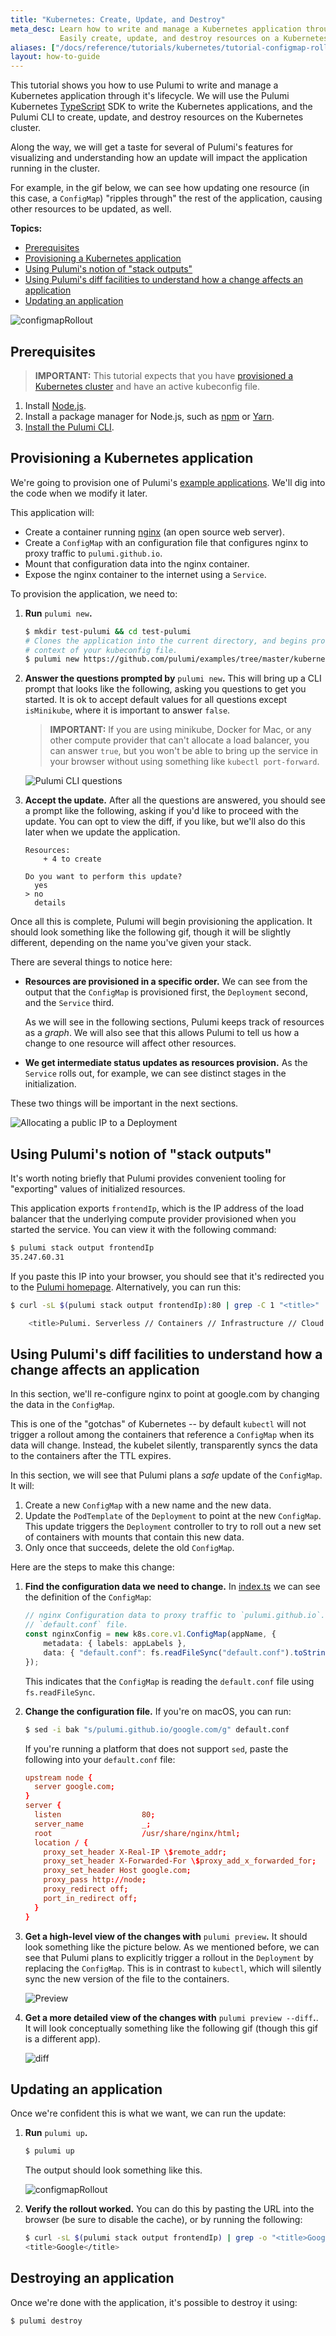 ```yaml
---
title: "Kubernetes: Create, Update, and Destroy"
meta_desc: Learn how to write and manage a Kubernetes application through it's lifecycle.
           Easily create, update, and destroy resources on a Kubernetes cluster.
aliases: ["/docs/reference/tutorials/kubernetes/tutorial-configmap-rollout/"]
layout: how-to-guide
---
```


This tutorial shows you how to use Pulumi to write and manage a Kubernetes application through it's
lifecycle. We will use the Pulumi Kubernetes [TypeScript][ts] SDK to write the Kubernetes
applications, and the Pulumi CLI to create, update, and destroy resources on the Kubernetes cluster.

Along the way, we will get a taste for several of Pulumi's features for visualizing and
understanding how an update will impact the application running in the cluster.

For example, in the gif below, we can see how updating one resource (in this case, a `ConfigMap`) "ripples through" the rest of the application, causing other resources to be updated, as well.

**Topics:**

- [Prerequisites](#prerequisites)
- [Provisioning a Kubernetes application](#provisioning-a-kubernetes-application)
- [Using Pulumi's notion of "stack outputs"](#using-pulumis-notion-of-stack-outputs)
- [Using Pulumi's diff facilities to understand how a change affects an application](#using-pulumis-diff-facilities-to-understand-how-a-change-affects-an-application)
- [Updating an application](#updating-an-application)

![configmapRollout](/images/docs/quickstart/kubernetes/cm-rollout.gif "ConfigMap-induced Rollout")

## Prerequisites

> **IMPORTANT:** This tutorial expects that you have [provisioned a Kubernetes cluster](/registry/packages/kubernetes/) and have an
> active kubeconfig file.

1. Install [Node.js][nodejs].
1. Install a package manager for Node.js, such as [npm] or [Yarn].
1. [Install the Pulumi CLI][install].

## Provisioning a Kubernetes application

We're going to provision one of Pulumi's [example applications][pulumi-test]. We'll dig into the
code when we modify it later.

This application will:

- Create a container running [nginx](https://nginx.org/) (an open source web server).
- Create a `ConfigMap` with an configuration file that configures nginx to proxy traffic to
    `pulumi.github.io`.
- Mount that configuration data into the nginx container.
- Expose the nginx container to the internet using a `Service`.

To provision the application, we need to:

1. **Run** `pulumi new`**.**

    ```sh
    $ mkdir test-pulumi && cd test-pulumi
    # Clones the application into the current directory, and begins provisioning it in the active
    # context of your kubeconfig file.
    $ pulumi new https://github.com/pulumi/examples/tree/master/kubernetes-ts-configmap-rollout
    ```

1. **Answer the questions prompted by** `pulumi new`**.** This will bring up a CLI prompt that looks
   like the following, asking you questions to get you started. It is ok to accept default values
   for all questions except `isMinikube`, where it is important to answer `false`.

    > **IMPORTANT:** If you are using minikube, Docker for Mac, or any other compute provider that
    > can't allocate a load balancer, you can answer `true`, but you won't be able to bring up the
    > service in your browser without using something like `kubectl port-forward`.

    ![Pulumi CLI questions](/images/docs/quickstart/kubernetes/questions.png "Pulumi CLI questions prompt")

1. **Accept the update.** After all the questions are answered, you should see a prompt like the
   following, asking if you'd like to proceed with the update. You can opt to view the diff, if you like, but we'll also do this later when we update the application.

    ```
    Resources:
        + 4 to create

    Do you want to perform this update?
      yes
    > no
      details
    ```

Once all this is complete, Pulumi will begin provisioning the application. It should look something
like the following gif, though it will be slightly different, depending on the name you've given
your stack.

There are several things to notice here:

- **Resources are provisioned in a specific order.** We can see from the output that the
    `ConfigMap` is provisioned first, the `Deployment` second, and the `Service` third.

    As we will see in the following sections, Pulumi keeps track of resources as a _graph_. We will
    also see that this allows Pulumi to tell us how a change to one resource will affect other
    resources.

- **We get intermediate status updates as resources provision.** As the `Service` rolls out, for
    example, we can see distinct stages in the initialization.

These two things will be important in the next sections.

![Allocating a public IP to a Deployment](/images/docs/quickstart/kubernetes/exposed-deploy.gif "Allocating a public IP to a Deployment")

## Using Pulumi's notion of "stack outputs"

It's worth noting briefly that Pulumi provides convenient tooling for "exporting" values of
initialized resources.

This application exports `frontendIp`, which is the IP address of the load balancer that the
underlying compute provider provisioned when you started the service. You can view it with the following command:

```sh
$ pulumi stack output frontendIp
35.247.60.31
```

If you paste this IP into your browser, you should see that it's redirected you to the [Pulumi
homepage](/). Alternatively, you can run this:

```sh
$ curl -sL $(pulumi stack output frontendIp):80 | grep -C 1 "<title>"

    <title>Pulumi. Serverless // Containers // Infrastructure // Cloud // DevOps</title>
```

## Using Pulumi's diff facilities to understand how a change affects an application

In this section, we'll re-configure nginx to point at google.com by changing the data in the
`ConfigMap`.

This is one of the "gotchas" of Kubernetes -- by default `kubectl` will not trigger a rollout among
the containers that reference a `ConfigMap` when its data will change. Instead, the kubelet silently, transparently syncs the data to the containers after the TTL expires.

In this section, we will see that Pulumi plans a _safe_ update of the `ConfigMap`. It will:

1. Create a new `ConfigMap` with a new name and the new data.
1. Update the `PodTemplate` of the `Deployment` to point at the new `ConfigMap`. This update
   triggers the `Deployment` controller to try to roll out a new set of containers with mounts
   that contain this new data.
1. Only once that succeeds, delete the old `ConfigMap`.

Here are the steps to make this change:

1. **Find the configuration data we need to change.** In [index.ts] we can see the definition of the
   `ConfigMap`:

    ```typescript
    // nginx Configuration data to proxy traffic to `pulumi.github.io`. Read from
    // `default.conf` file.
    const nginxConfig = new k8s.core.v1.ConfigMap(appName, {
        metadata: { labels: appLabels },
        data: { "default.conf": fs.readFileSync("default.conf").toString() },
    });
    ```

    This indicates that the `ConfigMap` is reading the `default.conf` file using `fs.readFileSync`.

1. **Change the configuration file.** If you're on macOS, you can run:

    ```sh
    $ sed -i bak "s/pulumi.github.io/google.com/g" default.conf
    ```

    If you're running a platform that does not support `sed`, paste the following into your
    `default.conf` file:

    ```conf
    upstream node {
      server google.com;
    }
    server {
      listen                  80;
      server_name             _;
      root                    /usr/share/nginx/html;
      location / {
        proxy_set_header X-Real-IP \$remote_addr;
        proxy_set_header X-Forwarded-For \$proxy_add_x_forwarded_for;
        proxy_set_header Host google.com;
        proxy_pass http://node;
        proxy_redirect off;
        port_in_redirect off;
      }
    }
    ```

1. **Get a high-level view of the changes with** `pulumi preview`**.** It should look something like
   the picture below. As we mentioned before, we can see that Pulumi plans to explicitly trigger a
   rollout in the `Deployment` by replacing the `ConfigMap`. This is in contrast to `kubectl`, which
   will silently sync the new version of the file to the containers.

    ![Preview](/images/docs/quickstart/kubernetes/preview.png "Preview")

1. **Get a more detailed view of the changes with** `pulumi preview --diff`**.**. It will look
   conceptually something like the following gif (though this gif is a different app).

    ![diff](/images/docs/quickstart/kubernetes/diff.gif "Diff")

## Updating an application

Once we're confident this is what we want, we can run the update:

1. **Run** `pulumi up`**.**

    ```sh
    $ pulumi up
    ```

    The output should look something like this.

    ![configmapRollout](/images/docs/quickstart/kubernetes/cm-rollout.gif)

2. **Verify the rollout worked.** You can do this by pasting the URL into the browser (be sure to
   disable the cache), or by running the following:

    ```sh
    $ curl -sL $(pulumi stack output frontendIp) | grep -o "<title>Google</title>"
    <title>Google</title>
    ```

## Destroying an application

Once we're done with the application, it's possible to destroy it using:

```sh
$ pulumi destroy
```

<!-- markdownlint-disable url -->
[ts]: https://www.typescriptlang.org/
[nodejs]: https://nodejs.org/en/
[npm]: https://www.npmjs.com/get-npm
[yarn]: https://yarnpkg.com/en/docs/install
[install]: /docs/get-started/install/
[pulumi-test]: https://github.com/pulumi/examples/tree/master/kubernetes-ts-configmap-rollout
[index.ts]: https://github.com/pulumi/examples/blob/master/kubernetes-ts-configmap-rollout/index.ts
<!-- markdownlint-enable url -->
